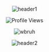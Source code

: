 <p align="center">
 <img src="https://files.catbox.moe/a8333p.png" alt="header1">
</p>

<p align="center">
<img src="https://komarev.com/ghpvc/?username=TARTAGLIlA&color=red&style=flat-square&label=🐋" alt="Profile Views" />
</p>

<p align="center">
 <img src="https://files.catbox.moe/x38wsa.gif" alt="wbruh">
</p>

<p align="center">
 <img src="https://files.catbox.moe/wpx936.png" alt="header2">
</p>
